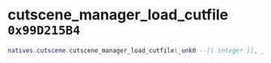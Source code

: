 # cutscene_manager_load_cutfile `0x99D215B4`

```lua
natives.cutscene.cutscene_manager_load_cutfile(_unk0 --[[ integer ]], _unk1 --[[ integer ]], _unk2 --[[ integer ]], _unk3 --[[ integer ]], _unk4 --[[ integer ]], _unk5 --[[ integer ]])
```